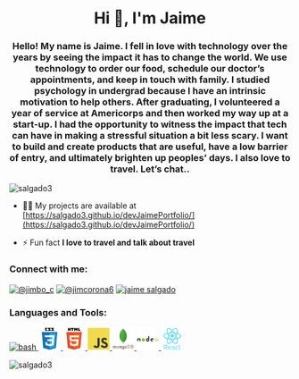<h1 align="center">Hi 👋, I'm Jaime</h1>
<h3 align="center">Hello! My name is Jaime. I fell in love with technology over the years by seeing the impact it has to change the world. We use technology to order our food, schedule our doctor’s appointments, and keep in touch with family. I studied psychology in undergrad because I have an intrinsic motivation to help others. After graduating, I volunteered a year of service at Americorps and then worked my way up at a start-up. I had the opportunity to witness the impact that tech can have in making a stressful situation a bit less scary. I want to build and create products that are useful, have a low barrier of entry, and ultimately brighten up peoples’ days. I also love to travel. Let’s chat..</h3>

<p align="left"> <img src="https://komarev.com/ghpvc/?username=salgado3&label=Profile%20views&color=0e75b6&style=flat" alt="salgado3" /> </p>

- 👨‍💻 My projects are available at [https://salgado3.github.io/devJaimePortfolio/](https://salgado3.github.io/devJaimePortfolio/)

- ⚡ Fun fact **I love to travel and talk about travel**

<h3 align="left">Connect with me:</h3>
<p align="left">
<a href="https://codepen.io/@jimbo_c" target="blank"><img align="center" src="hhttps://cdn-icons-png.flaticon.com/512/785/785252.png" alt="@jimbo_c" height="30" width="40" /></a>
<a href="https://twitter.com/@jimcorona6" target="blank"><img align="center" src="https://cdn-icons-png.flaticon.com/512/1409/1409937.png" alt="@jimcorona6" height="30" width="40" /></a>
<a href="https://linkedin.com/in/jaime salgado" target="blank"><img align="center" src="https://cdn-icons-png.flaticon.com/512/174/174857.png" alt="jaime salgado" height="30" width="40" /></a>
</p>

<h3 align="left">Languages and Tools:</h3>
<p align="left"> <a href="https://www.gnu.org/software/bash/" target="_blank"> <img src="https://www.vectorlogo.zone/logos/gnu_bash/gnu_bash-icon.svg" alt="bash" width="40" height="40"/> </a> <a href="https://www.w3schools.com/css/" target="_blank"> <img src="https://raw.githubusercontent.com/devicons/devicon/master/icons/css3/css3-original-wordmark.svg" alt="css3" width="40" height="40"/> </a> <a href="https://www.w3.org/html/" target="_blank"> <img src="https://raw.githubusercontent.com/devicons/devicon/master/icons/html5/html5-original-wordmark.svg" alt="html5" width="40" height="40"/> </a> <a href="https://developer.mozilla.org/en-US/docs/Web/JavaScript" target="_blank"> <img src="https://raw.githubusercontent.com/devicons/devicon/master/icons/javascript/javascript-original.svg" alt="javascript" width="40" height="40"/> </a> <a href="https://www.mongodb.com/" target="_blank"> <img src="https://raw.githubusercontent.com/devicons/devicon/master/icons/mongodb/mongodb-original-wordmark.svg" alt="mongodb" width="40" height="40"/> </a> <a href="https://nodejs.org" target="_blank"> <img src="https://raw.githubusercontent.com/devicons/devicon/master/icons/nodejs/nodejs-original-wordmark.svg" alt="nodejs" width="40" height="40"/> </a> <a href="https://reactjs.org/" target="_blank"> <img src="https://raw.githubusercontent.com/devicons/devicon/master/icons/react/react-original-wordmark.svg" alt="react" width="40" height="40"/> </a> </p>

<p><img align="center" src="https://github-readme-streak-stats.herokuapp.com/?user=salgado3&" alt="salgado3" /></p>

